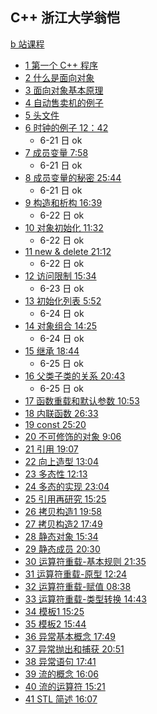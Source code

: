 ## C++ 浙江大学翁恺
[b 站课程](https://space.bilibili.com/356509715/favlist?fid=1452472915&ftype=create)
- [1 第一个 C++ 程序]()
- [2 什么是面向对象]()
- [3 面向对象基本原理]()
- [4 自动售卖机的例子]()
- [5 头文件]()
- [6 时钟的例子 12：42](../../zju/p6)
  - 6-21 日 ok
- [7 成员变量 7:58](./p-7.md)
  - 6-21 日 ok
- [8 成员变量的秘密 25:44](./p-8.md)
  - 6-21 日 ok
- [9 构造和析构 16:39](./p-9.md)
  - 6-22 日 ok
- [10 对象初始化 11:32](./p-10.md)
  - 6-22 日 ok
- [11 new & delete 21:12](./p-11.md)
  - 6-22 日 ok
- [12 访问限制 15:34](./p-12.md)
  - 6-23 日 ok
- [13 初始化列表 5:52](./p-13.md)
  - 6-24 日 ok
- [14 对象组合 14:25](./p-14.md)
  - 6-24 日 ok
- [15 继承 18:44](./p-15.md)
  - 6-25 日 ok
- [16 父类子类的关系 20:43](./p-16.md)
  - 6-25 日 ok
- [17 函数重载和默认参数 10:53](./p-17.md)
- [18 内联函数 26:33]()
- [19 const 25:20]()
- [20 不可修饰的对象 9:06]()
- [21 引用 19:07]()
- [22 向上造型 13:04]()
- [23 多态性 12:13]()
- [24 多态的实现 23:04]()
- [25 引用再研究 15:25]()
- [26 拷贝构造1 19:58]()
- [27 拷贝构造2 17:49]()
- [28 静态对象 15:34]()
- [29 静态成员 20:30]()
- [30 运算符重载-基本规则 21:35]()
- [31 运算符重载-原型 12:24]()
- [32 运算符重载-赋值 08:38]()
- [33 运算符重载-类型转换 14:43]()
- [34 模板1 15:25]()
- [35 模板2 15:44]()
- [36 异常基本概念 17:49]()
- [37 异常抛出和捕获 20:51]()
- [38 异常语句 17:41]()
- [39 流的概念 16:06]()
- [40 流的运算符 15:21]()
- [41 STL 简述 16:07]()